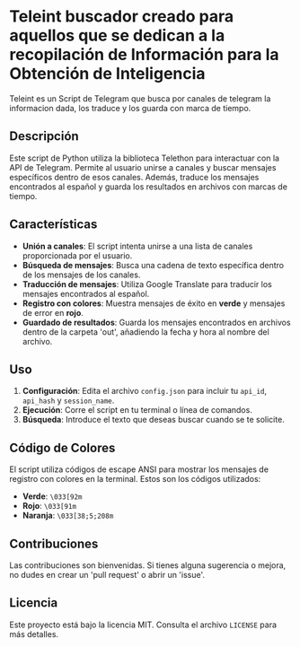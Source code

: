 # Teleint buscador creado para aquellos que se dedican a la recopilación de Información para la Obtención de Inteligencia
Teleint es un Script de Telegram que busca por canales de telegram la informacion dada, los traduce y los guarda con marca de tiempo.

## Descripción
Este script de Python utiliza la biblioteca Telethon para interactuar con la API de Telegram. Permite al usuario unirse a canales y buscar mensajes específicos dentro de esos canales. Además, traduce los mensajes encontrados al español y guarda los resultados en archivos con marcas de tiempo.

## Características
- **Unión a canales**: El script intenta unirse a una lista de canales proporcionada por el usuario.
- **Búsqueda de mensajes**: Busca una cadena de texto específica dentro de los mensajes de los canales.
- **Traducción de mensajes**: Utiliza Google Translate para traducir los mensajes encontrados al español.
- **Registro con colores**: Muestra mensajes de éxito en **verde** y mensajes de error en **rojo**.
- **Guardado de resultados**: Guarda los mensajes encontrados en archivos dentro de la carpeta 'out', añadiendo la fecha y hora al nombre del archivo.

## Uso
1. **Configuración**: Edita el archivo `config.json` para incluir tu `api_id`, `api_hash` y `session_name`.
2. **Ejecución**: Corre el script en tu terminal o línea de comandos.
3. **Búsqueda**: Introduce el texto que deseas buscar cuando se te solicite.

## Código de Colores
El script utiliza códigos de escape ANSI para mostrar los mensajes de registro con colores en la terminal. Estos son los códigos utilizados:
- **Verde**: `\033[92m`
- **Rojo**: `\033[91m`
- **Naranja**: `\033[38;5;208m`

## Contribuciones
Las contribuciones son bienvenidas. Si tienes alguna sugerencia o mejora, no dudes en crear un 'pull request' o abrir un 'issue'.

## Licencia
Este proyecto está bajo la licencia MIT. Consulta el archivo `LICENSE` para más detalles.

